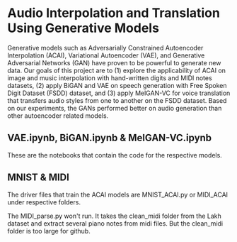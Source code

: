 # Audio Interpolation and Translation Using Generative Models

Generative models such as Adversarially Constrained Autoencoder Interpolation (ACAI), Variational Autoencoder (VAE), and Generative Adversarial Networks (GAN) have proven to be powerful to generate new data. Our goals of this project are to (1) explore the applicability of ACAI on image and music interpolation with hand-written digits and MIDI notes datasets, (2) apply BiGAN and VAE on speech generation with Free Spoken Digit Dataset (FSDD) dataset, and (3) apply MelGAN-VC for voice translation that transfers audio styles from one to another on the FSDD dataset. Based on our experiments, the GANs performed better on audio generation than other autoencoder related models. 

## VAE.ipynb, BiGAN.ipynb \& MelGAN-VC.ipynb
These are the notebooks that contain the code for the respective models.

## MNIST \& MIDI 
The driver files that train the ACAI models are MNIST_ACAI.py or MIDI_ACAI under respective folders. 

The MIDI_parse.py won't run. It takes the clean_midi folder from the Lakh dataset and extract several piano notes from midi files. 
But the clean_midi folder is too large for github. 

